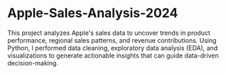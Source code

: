 # Apple-Sales-Analysis-2024
This project analyzes Apple's sales data to uncover trends in product performance, regional sales patterns, and revenue contributions. Using Python, I performed data cleaning, exploratory data analysis (EDA), and visualizations to generate actionable insights that can guide data-driven decision-making.
